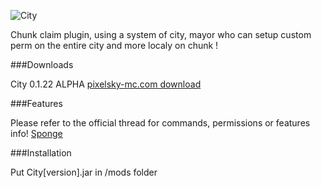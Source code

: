 ![City](https://dl.dropboxusercontent.com/u/74904588/cityphostoshop.png)

Chunk claim plugin, using a system of city, mayor who can setup custom perm on the entire city and more localy on chunk !

###Downloads

City 0.1.22 ALPHA [pixelsky-mc.com download](http://play.pixelsky-mc.com/downloads/city/City-0.1.22.jar)


###Features

Please refer to the official thread for commands, permissions or features info!
[Sponge](https://forums.spongepowered.org/t/city-claim/)

###Installation

Put City[version].jar in /mods folder